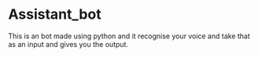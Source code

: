 # Assistant_bot
This is an bot made using python and it recognise your voice and take that as an input and gives you the output.
